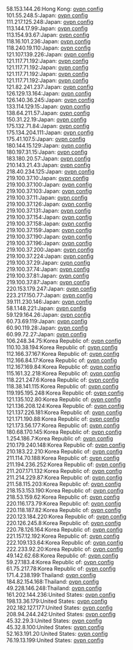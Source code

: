 58.153.144.26:Hong Kong: [ovpn config](vpn/58_153_144_26.ovpn)  
101.55.248.5:Japan: [ovpn config](vpn/101_55_248_5.ovpn)  
111.217.125.248:Japan: [ovpn config](vpn/111_217_125_248.ovpn)  
113.144.17.99:Japan: [ovpn config](vpn/113_144_17_99.ovpn)  
113.154.93.67:Japan: [ovpn config](vpn/113_154_93_67.ovpn)  
118.16.101.236:Japan: [ovpn config](vpn/118_16_101_236.ovpn)  
118.240.19.110:Japan: [ovpn config](vpn/118_240_19_110.ovpn)  
121.107.139.226:Japan: [ovpn config](vpn/121_107_139_226.ovpn)  
121.117.71.192:Japan: [ovpn config](vpn/121_117_71_192.ovpn)  
121.117.71.192:Japan: [ovpn config](vpn/121_117_71_192.ovpn)  
121.117.71.192:Japan: [ovpn config](vpn/121_117_71_192.ovpn)  
121.117.71.192:Japan: [ovpn config](vpn/121_117_71_192.ovpn)  
121.82.241.237:Japan: [ovpn config](vpn/121_82_241_237.ovpn)  
126.129.13.164:Japan: [ovpn config](vpn/126_129_13_164.ovpn)  
126.140.36.245:Japan: [ovpn config](vpn/126_140_36_245.ovpn)  
133.114.129.15:Japan: [ovpn config](vpn/133_114_129_15.ovpn)  
138.64.211.57:Japan: [ovpn config](vpn/138_64_211_57.ovpn)  
150.31.22.19:Japan: [ovpn config](vpn/150_31_22_19.ovpn)  
175.132.71.84:Japan: [ovpn config](vpn/175_132_71_84.ovpn)  
175.134.204.111:Japan: [ovpn config](vpn/175_134_204_111.ovpn)  
175.41.107.5:Japan: [ovpn config](vpn/175_41_107_5.ovpn)  
180.144.15.129:Japan: [ovpn config](vpn/180_144_15_129.ovpn)  
180.197.31.15:Japan: [ovpn config](vpn/180_197_31_15.ovpn)  
183.180.20.57:Japan: [ovpn config](vpn/183_180_20_57.ovpn)  
210.143.21.43:Japan: [ovpn config](vpn/210_143_21_43.ovpn)  
218.40.234.125:Japan: [ovpn config](vpn/218_40_234_125.ovpn)  
219.100.37.10:Japan: [ovpn config](vpn/219_100_37_10.ovpn)  
219.100.37.100:Japan: [ovpn config](vpn/219_100_37_100.ovpn)  
219.100.37.103:Japan: [ovpn config](vpn/219_100_37_103.ovpn)  
219.100.37.11:Japan: [ovpn config](vpn/219_100_37_11.ovpn)  
219.100.37.126:Japan: [ovpn config](vpn/219_100_37_126.ovpn)  
219.100.37.131:Japan: [ovpn config](vpn/219_100_37_131.ovpn)  
219.100.37.154:Japan: [ovpn config](vpn/219_100_37_154.ovpn)  
219.100.37.158:Japan: [ovpn config](vpn/219_100_37_158.ovpn)  
219.100.37.159:Japan: [ovpn config](vpn/219_100_37_159.ovpn)  
219.100.37.190:Japan: [ovpn config](vpn/219_100_37_190.ovpn)  
219.100.37.196:Japan: [ovpn config](vpn/219_100_37_196.ovpn)  
219.100.37.200:Japan: [ovpn config](vpn/219_100_37_200.ovpn)  
219.100.37.224:Japan: [ovpn config](vpn/219_100_37_224.ovpn)  
219.100.37.29:Japan: [ovpn config](vpn/219_100_37_29.ovpn)  
219.100.37.74:Japan: [ovpn config](vpn/219_100_37_74.ovpn)  
219.100.37.81:Japan: [ovpn config](vpn/219_100_37_81.ovpn)  
219.100.37.87:Japan: [ovpn config](vpn/219_100_37_87.ovpn)  
220.153.179.247:Japan: [ovpn config](vpn/220_153_179_247.ovpn)  
223.217.150.77:Japan: [ovpn config](vpn/223_217_150_77.ovpn)  
39.111.230.146:Japan: [ovpn config](vpn/39_111_230_146.ovpn)  
58.1.148.221:Japan: [ovpn config](vpn/58_1_148_221.ovpn)  
59.129.164.26:Japan: [ovpn config](vpn/59_129_164_26.ovpn)  
60.73.69.119:Japan: [ovpn config](vpn/60_73_69_119.ovpn)  
60.90.119.28:Japan: [ovpn config](vpn/60_90_119_28.ovpn)  
60.99.72.27:Japan: [ovpn config](vpn/60_99_72_27.ovpn)  
106.248.34.75:Korea Republic of: [ovpn config](vpn/106_248_34_75.ovpn)  
110.10.38.194:Korea Republic of: [ovpn config](vpn/110_10_38_194.ovpn)  
112.166.37.167:Korea Republic of: [ovpn config](vpn/112_166_37_167.ovpn)  
112.166.84.17:Korea Republic of: [ovpn config](vpn/112_166_84_17.ovpn)  
112.167.169.84:Korea Republic of: [ovpn config](vpn/112_167_169_84.ovpn)  
115.161.32.218:Korea Republic of: [ovpn config](vpn/115_161_32_218.ovpn)  
118.221.247.6:Korea Republic of: [ovpn config](vpn/118_221_247_6.ovpn)  
118.38.141.115:Korea Republic of: [ovpn config](vpn/118_38_141_115.ovpn)  
119.195.195.248:Korea Republic of: [ovpn config](vpn/119_195_195_248.ovpn)  
121.135.102.80:Korea Republic of: [ovpn config](vpn/121_135_102_80.ovpn)  
121.136.208.124:Korea Republic of: [ovpn config](vpn/121_136_208_124.ovpn)  
121.137.226.181:Korea Republic of: [ovpn config](vpn/121_137_226_181.ovpn)  
121.171.190.88:Korea Republic of: [ovpn config](vpn/121_171_190_88.ovpn)  
121.173.56.177:Korea Republic of: [ovpn config](vpn/121_173_56_177.ovpn)  
180.68.170.145:Korea Republic of: [ovpn config](vpn/180_68_170_145.ovpn)  
1.254.186.7:Korea Republic of: [ovpn config](vpn/1_254_186_7.ovpn)  
210.179.240.148:Korea Republic of: [ovpn config](vpn/210_179_240_148.ovpn)  
210.183.22.210:Korea Republic of: [ovpn config](vpn/210_183_22_210.ovpn)  
211.114.70.188:Korea Republic of: [ovpn config](vpn/211_114_70_188.ovpn)  
211.194.236.252:Korea Republic of: [ovpn config](vpn/211_194_236_252.ovpn)  
211.207.171.132:Korea Republic of: [ovpn config](vpn/211_207_171_132.ovpn)  
211.214.229.87:Korea Republic of: [ovpn config](vpn/211_214_229_87.ovpn)  
211.58.115.203:Korea Republic of: [ovpn config](vpn/211_58_115_203.ovpn)  
218.153.153.190:Korea Republic of: [ovpn config](vpn/218_153_153_190.ovpn)  
218.53.159.62:Korea Republic of: [ovpn config](vpn/218_53_159_62.ovpn)  
220.116.173.79:Korea Republic of: [ovpn config](vpn/220_116_173_79.ovpn)  
220.118.187.82:Korea Republic of: [ovpn config](vpn/220_118_187_82.ovpn)  
220.123.184.220:Korea Republic of: [ovpn config](vpn/220_123_184_220.ovpn)  
220.126.245.8:Korea Republic of: [ovpn config](vpn/220_126_245_8.ovpn)  
220.78.126.164:Korea Republic of: [ovpn config](vpn/220_78_126_164.ovpn)  
221.157.12.192:Korea Republic of: [ovpn config](vpn/221_157_12_192.ovpn)  
222.109.133.64:Korea Republic of: [ovpn config](vpn/222_109_133_64.ovpn)  
222.233.92.20:Korea Republic of: [ovpn config](vpn/222_233_92_20.ovpn)  
49.142.62.68:Korea Republic of: [ovpn config](vpn/49_142_62_68.ovpn)  
59.27.183.4:Korea Republic of: [ovpn config](vpn/59_27_183_4.ovpn)  
61.75.217.78:Korea Republic of: [ovpn config](vpn/61_75_217_78.ovpn)  
171.4.238.199:Thailand: [ovpn config](vpn/171_4_238_199.ovpn)  
184.82.154.168:Thailand: [ovpn config](vpn/184_82_154_168.ovpn)  
49.228.146.248:Thailand: [ovpn config](vpn/49_228_146_248.ovpn)  
161.202.144.236:United States: [ovpn config](vpn/161_202_144_236.ovpn)  
198.13.36.179:United States: [ovpn config](vpn/198_13_36_179.ovpn)  
202.182.127.177:United States: [ovpn config](vpn/202_182_127_177.ovpn)  
208.94.244.242:United States: [ovpn config](vpn/208_94_244_242.ovpn)  
45.32.29.3:United States: [ovpn config](vpn/45_32_29_3.ovpn)  
45.32.8.100:United States: [ovpn config](vpn/45_32_8_100.ovpn)  
52.163.191.20:United States: [ovpn config](vpn/52_163_191_20.ovpn)  
76.19.13.199:United States: [ovpn config](vpn/76_19_13_199.ovpn)  
